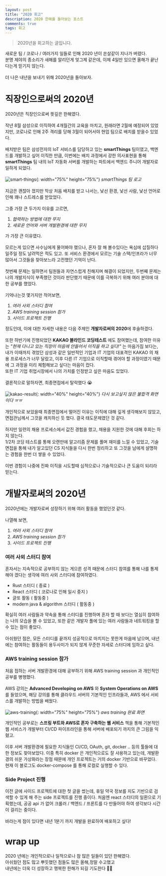 ```yaml
---
layout: post
title: "2020 회고"
description: 2020 한해를 돌아보는 포스트
comments: true
tags: 회고
---
```


> 2020년을 회고하는 글입니다.

새로운 팀 / 코로나 / 여러가지 일들로 인해 2020 년이 쏜살같이 지나가 버렸다.\
분명 제야의 종소리가 새해를 알리던게 엊그제 같은데, 이제 4일만 있으면 올해가 끝난다는게 믿기지 않는다.\
\
더 나은 내년을 보내기 위해 2020년을 돌아보자.

# 직장인으로써의 2020년

2020년은 직장인으로써 뜻깊은 한해였다.
\
\
작년 8월 삼성으로 이직하여 4개월간의 교육을 마치고,
원래라면 2월에 예정되어 있었지만, 코로나로 인해 2주 격리를 당해 3월이 되어서야 현업 팀으로 배치를 받을수 있었다.
\
\
배치받은 팀은 삼성전자의 IoT 서비스를 담당하고 있는 **smartThings** 팀이였고, 백엔드를 개발하고 싶어 이직한 만큼, 이번에는 배치 과정에서 강한 의사표현을 통해 **smartThings** 팀 내의 IoT 자동화 서버를 개발하는 파트에서 백엔드 주니어 개발자로 일하게 되었다.
\
\
![smart-things](https://user-images.githubusercontent.com/25953981/103170288-9a829a00-4886-11eb-96a1-9c93f75e6859.png){: width="75%" height="75%"}
*smartThings 팀 로고*
\
\
지금은 괜찮아 졌지만 막상 처음 배치를 받고 나서는, 낯선 환경, 낯선 사람, 낯선 언어로 인해 꽤나 스트레스를 받았었다.
\
\
그중 가장 큰 두가지 이유를 고르면, 
1. *협력하는 방법에 대한 무지*
2. *새로운 언어와 서버 개발환경에 대한 무지*

가 가장 큰 이유였다.
\
\
모르는게 있으면 사수님에게 물어봐야 했으나, 혼자 잘 해 볼수있다는 욕심에 삽질하다 일주일 정도 날려먹은 적도 있고. 또 서비스 환경에서 모르는 기술 스택/인프라가 너무 많아서 그것들을 찾아보느라 고전했던 기억이 난다.
\
\
첫번째 문제는 일하면서 팀원들과 자연스럽게 친해지며 해결이 되었지만, 두번째 문제는 나의 개발지식이 부족했던 것이라 판단했기 때문에 이를 극복하기 위해 여러 분야에 대한 공부를 했었다.
\
\
기억나는것 몇가지만 적어보면,
1. *여러 사외 스터디 참여*
2. *AWS training session 참가*
3. *사이드 프로젝트 진행*

정도인데, 이에 대한 자세한 내용은 다음 주제인 **개발자로써의 2020**에 후술하겠다.
\
\
또한 하반기에 진행되었던 **KAKAO 블라인드 코딩테스트** 에도 참여했는데, 참여한 이유는 *"현재 다니고 있는 직장이 마음에 안들어서 이직을 하고 싶다!"* 는 마음가짐 보다는, 
\
내가 이때까지 겪었던 삼성과 같은 일반적인 기업과 IT 기업의 대표격인 KAKAO 의 채용 프로세스가 너무 달랐고, 이후 다른 IT 기업으로 이직할때 겪어야 할 과정이였기 때문에 그 과정을 미리 체험해보고 싶다는 마음이 컸다.
\
또한 IT 기업 취업시장에서 나의 가치를 인정받고 싶은 마음도 있었다.
\
\
결론적으로 말하자면, 최종면접에서 탈락했다 😭
\
\
![kakao-result](https://user-images.githubusercontent.com/25953981/103170776-5abdb180-488a-11eb-9640-fe903c3e5982.png){: width="40%" height="40%"}
*다시 보고싶지 않은 불합격 화면이다 ㅠㅠ*
\
\
개인적으로 보았을때 최종면접에서 떨어진 이유는 이직에 대해 깊게 생각해보지 않았고, 면접관님께서 그것을 캐치하신 듯 했다. 결국 태도문제였던 것 같다.
\
\
하지만 일련의 채용 프로세스에서 값진 경험을 했고, 채용을 지원한 것에 대해 후회는 하지 않는다. 
\
1/2차 코딩 테스트를 통해 오랜만에 알고리즘 문제를 풀며 재미를 느낄 수 있었고, 기술면접을 통해 내가 알고있던 CS 지식들을 다시 한번 정리하고 또 그것을 남에게 설명하는 경험을 한번 더 쌓을 수 있었다.
\
\
이번 경험이 나중에 진짜 이직을 시도할때 심적으로나 기술적으로나 큰 도움이 되리라 믿는다.

# 개발자로써의 2020년

2020년에는 개발자로써 성장하기 위해 여러 활동을 했었던것 같다.
\
\
나열해 보면,
1. *여러 사외 스터디 참여*
2. *AWS training session 참가*
3. *사이드 프로젝트 진행*

### 여러 사외 스터디 참여

혼자서는 지속적으로 공부하지 않는 게으른 성격 때문에 스터디 참여를 통해 나를 통제해야 겠다는 생각에 여러 사외 스터디에 참여하였다.

- Rust 스터디 ( 종료 )
- React 스터디 ( 코로나로 인해 일시 중지 )
- 글또 활동 ( 활동중 )
- modern java & algorithm 스터디 ( 활동중 )

확실히 여러 사람들과 약속을 통해 스터디를 진행하며 혼자 할 때 보다는 열심히 참여하는 나의 모습을 볼 수 있었고, 또한 같은 개발자 풀에 있는 여러 사람들과 네트워킹을 할 수 있는 점이 좋았다.
\
\
아쉬웠던 점은, 모든 스터디를 끝까지 성공적으로 마치지는 못한게 마음에 남으며, 내년에는 참여하는 활동들이 용두사미가 되지 않게 꾸준한 자세로 스터디에 임하고 싶다.

### AWS training session 참가

처음 접하는 서버 개발환경에 대해 공부하기 위해 AWS training session 과 개인적인 공부를 병행했다. 
\
\
AWS 강의는 **Advanced Developing on AWS** 와 **System Operations on AWS** 를 들었으며, 해당 강의를 통해 클라우드 서버의 기본적인 인프라들과, AWS 에서 서비스를 개발하는 방법을 배웠다.
\
\
![aws-training](https://user-images.githubusercontent.com/25953981/103171220-b76e9b80-488d-11eb-8fd0-35fac33eff72.png){: width="75%" height="75%"}
*aws training 완료 화면*

개인적인 공부로는 **스프링 부트와 AWS로 혼자 구축하는 웹 서비스** 책을 통해 기본적인 웹 서비스가 개발부터 CI/CD 파이프라인을 통해 서버에 배포되기 까지의 큰 그림을 익혔고.
\
\
이후 서버 개발환경에 필요한 지식들인 CI/CD, OAuth, git, docker .. 등의 툴들에 대한 정보도 찾아보았다. 이중 특히 docker 은 개인적으로도 잘 사용하고 있는데, 개발환경의 쉬운 가상화라는 장점 때문에 개인 프로젝트는 거의 docker 기반으로 바꾸었다. 현재 이 블로그도 docker-compose 를 통해 로컬로 실행할 수 있다.


### Side Project 진행

이전 글에 사이드 프로젝트에 대한 첫 글을 썼는데, 휴일 약국 정보를 지도 기반으로 검색할 수 있게 해 주는 side 프로젝트를 진행 중이다. 처음엔 react 스터디의 일환으로 기획했는데, 공공 api 가 없어 크롤러 / 백엔드 / 프론트를 다 만들어야 하여 생각보다 시간이 걸리는 중이다.
\
\
바라는게 점이 있다면 내년 1분기 까지 개발을 완료하여 배포하고 싶다!

# wrap up

2020 년에는 개인적으로나 일적으로나 참 많은 일들이 있던 한해였다.
\
아쉬웠던 점도 많고 뿌듯했던 점들도 많은 올해,정말 수고했고
\
내년에는 더욱 더 성장하고 행복한 한해가 되길 기도한다 🙇‍♂️